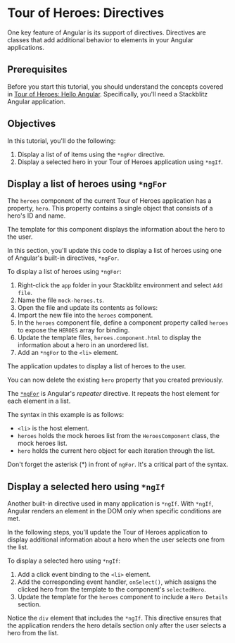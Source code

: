 # Tour of Heroes: Directives

One key feature of Angular is its support of directives. Directives are classes that add additional behavior to elements in your Angular applications.

## Prerequisites

Before you start this tutorial, you should understand the concepts covered in [Tour of Heroes: Hello Angular](tutorial/toh-hello-angular). Specifically, you'll need a Stackblitz Angular application.

## Objectives

In this tutorial, you'll do the following:

1. Display a list of of items using the `*ngFor` directive.
1. Display a selected hero in your Tour of Heroes application using `*ngIf`.

## Display a list of heroes using `*ngFor`

The `heroes` component of the current Tour of Heroes application has a property, `hero`. This property contains a single object that consists of a hero's ID and name.

<code-example path="toh-pt1/src/app/heroes/heroes.component.ts" header="src/app/heroes/heroes.component.ts" region="hero-interface"></code-example>

The template for this component displays the information about the hero to the user.

<code-example path="toh-pt1/src/app/heroes/heroes.component.1.html" region="show-hero-2" header="heroes.component.html (HeroesComponent's template)"></code-example>

In this section, you'll update this code to display a list of heroes using one of Angular's built-in directives, `*ngFor`.

To display a list of heroes using `*ngFor`:

1. Right-click the `app` folder in your Stackblitz environment and select `Add file`.
1. Name the file `mock-heroes.ts`.
1. Open the file and update its contents as follows:
   <code-example path="toh-pt2/src/app/mock-heroes.ts" header="src/app/mock-heroes.ts"></code-example>
1. Import the new file into the `heroes` component.
   <code-example path="toh-pt2/src/app/heroes/heroes.component.ts" region="import-heroes" header="src/app/heroes/heroes.component.ts (import HEROES)"></code-example>
1. In the `heroes` component file, define a component property called `heroes` to expose the `HEROES` array for binding.
   <code-example path="toh-pt2/src/app/heroes/heroes.component.ts" header="src/app/heroes/heroes.component.ts" region="component"></code-example>
1. Update the template files, `heroes.component.html` to display the information about a hero in an unordered list.
   <code-example path="toh-pt2/src/app/heroes/heroes.component.1.html" region="list" header="heroes.component.html (heroes template)"></code-example>
1. Add an `*ngFor` to the `<li>` element.
  <code-example path="toh-pt2/src/app/heroes/heroes.component.1.html" region="li"></code-example>

The application updates to display a list of heroes to the user.

<div class="alert is-helpful">

You can now delete the existing `hero` property that you created previously.

</div>

The [`*ngFor`](guide/built-in-directives#ngFor) is Angular's _repeater_ directive.
It repeats the host element for each element in a list.

The syntax in this example is as follows:

* `<li>` is the host element.
* `heroes` holds the mock heroes list from the `HeroesComponent` class, the mock heroes list.
* `hero` holds the current hero object for each iteration through the list.

<div class="alert is-important">

Don't forget the asterisk (*) in front of `ngFor`. It's a critical part of the syntax.

</div>

## Display a selected hero using `*ngIf`

Another built-in directive used in many application is `*ngIf`. With `*ngIf`, Angular renders an element in the DOM only when specific conditions are met.

In the following steps, you'll update the Tour of Heroes application to display additional information about a hero when the user selects one from the list. 

To display a selected hero using `*ngIf`:

1. Add a click event binding to the `<li>` element.
   <code-example path="toh-pt2/src/app/heroes/heroes.component.1.html" region="selectedHero-click" header="heroes.component.html (template excerpt)"></code-example>
1. Add the corresponding event handler, `onSelect()`, which assigns the clicked hero from the template to the component's `selectedHero`.
   <code-example path="toh-pt2/src/app/heroes/heroes.component.ts" region="on-select" header="src/app/heroes/heroes.component.ts (onSelect)"></code-example>
1. Update the template for the `heroes` component to include a `Hero Details` section.
   <code-example path="toh-pt2/src/app/heroes/heroes.component.html" region="ng-if" header="src/app/heroes/heroes.component.html (*ngIf)"></code-example>

Notice the `div` element that includes the `*ngIf`. This directive ensures that the application renders the hero details section only after the user selects a hero from the list.
